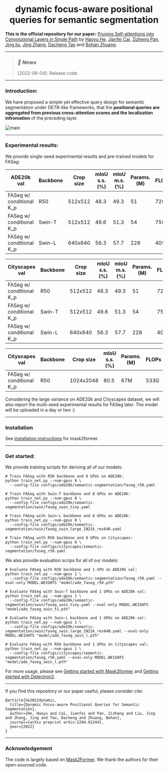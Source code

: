 <h1 align="center">dynamic focus-aware positional queries for semantic segmentation</h1>

**This is the official repository for our paper:** [Pruning Self-attentions into Convolutional Layers in Single Path](https://arxiv.org/abs/2111.11802) by [Haoyu He](https://charles-haoyuhe.github.io/), [Jianfei Cai](https://jianfei-cai.github.io/), [Zizheng Pan](https://zizhengpan.github.io/), [Jing liu](https://sites.google.com/view/jing-liu/%E9%A6%96%E9%A1%B5), [Jing Zhang](https://scholar.google.com/citations?user=9jH5v74AAAAJ&hl=en), [Dacheng Tao](https://www.sydney.edu.au/engineering/about/our-people/academic-staff/dacheng-tao.html) and [Bohan Zhuang](https://bohanzhuang.github.io/). 

***

><h3><strong><i>🚀 News</i></strong></h3>
>
>[2022-06-04]: Release code.

***

### Introduction:

We have proposed a simple yet effective query design for semantic segmentation under DETR-like frameworks, that the **positional queries are aggregated from previous cross-attention scores and the localization infromation** of the preceding layer.

![main](/Users/haoyu/PycharmProjects/FASeg/pics/main.jpg)

------

### Experimental results:

We provide single-seed experimental results and pre-trained models for FASeg:

| ADE20k val               | Backbone | Crop size | mIoU s.s. (%) | mIoU m.s. (%) | Params. (M) | FLOPs | Model |
| ------------------------ | -------- | --------- | ------------- | ------------- | ----------- | ----- | ----- |
| FASeg w/ conditional K_p | R50      | 512x512   | 48.3          | 49.3          | 51          | 72G   |       |
| FASeg w/ conditional K_p | Swin-T   | 512x512   | 49.6          | 51.3          | 54          | 75G   |       |
| FASeg w/ conditional K_p | Swin-L   | 640x640   | 56.3          | 57.7          | 228         | 405G  |       |

| Cityscapes val           | Backbone | Crop size | mIoU s.s. (%) | mIoU m.s. (%) | Params. (M) | FLOPs | Model |
| ------------------------ | -------- | --------- | ------------- | ------------- | ----------- | ----- | ----- |
| FASeg w/ conditional K_p | R50      | 512x512   | 48.3          | 49.3          | 51          | 72G   |       |
| FASeg w/ conditional K_p | Swin-T   | 512x512   | 49.6          | 51.3          | 54          | 75G   |       |
| FASeg w/ conditional K_p | Swin-L   | 640x640   | 56.3          | 57.7          | 228         | 405G  |       |

| Cityscapes val           | Backbone | Crop size | mIoU s.s. (%) | Params. (M) | FLOPs | Model |
| ------------------------ | -------- | --------- | ------------- | ----------- | ----- | ----- |
| FASeg w/ conditional K_p | R50      | 1024x2048 | 80.5          | 67M         | 533G  |       |

Considering the large variance on ADE20k and Cityscapes dataset, we will also report the multi-seed experimental results for FASeg later. The model will be uploaded in a day or two :)

------

### Installation

See [installation instructions](https://github.com/facebookresearch/Mask2Former/blob/main/INSTALL.md) for mask2former.

------

### Get started:

We provide training scripts for deriving all of our models:

```
# Train FASeg with R50 backbone and 8 GPUs on ADE20k:
python train_net.py --num-gpus 8 \
  --config-file configs/ade20k/semantic-segmentation/faseg_r50.yaml
  
# Train FASeg with Swin-T backbone and 8 GPUs on ADE20k:  
python train_net.py --num-gpus 8 \
  --config-file configs/ade20k/semantic-segmentation/swin/faseg_swin_tiny.yaml
  
# Train FASeg with Swin-L backbone and 8 GPUs on ADE20k:  
python train_net.py --num-gpus 8 \
  --config-file configs/ade20k/semantic-segmentation/swin/faseg_swin_large_IN21k_res640.yaml
  
# Train FASeg with R50 backbone and 8 GPUs on Cityscapes:  
python train_net.py --num-gpus 8 \
  --config-file configs/cityscapes/semantic-segmentation/faseg_r50.yaml
```

We also provide evaluation scrips for all of our models:

```
# Evaluate FASeg with R50 backbone and 1 GPU on ADE20k val:
python train_net.py --num-gpus 1 \
  --config-file configs/ade20k/semantic-segmentation/faseg_r50.yaml --eval-only MODEL.WEIGHTS "model/ade_faseg_r50.pth"
  
# Evaluate FASeg with Swin-T backbone and 1 GPUs on ADE20k val:  
python train_net.py --num-gpus 1 \
  --config-file configs/ade20k/semantic-segmentation/swin/faseg_swin_tiny.yaml --eval-only MODEL.WEIGHTS "model/ade_faseg_swin_ti.pth"
  
# Evaluate FASeg with Swin-L backbone and 1 GPUs on ADE20k val:  
python train_net.py --num-gpus 1 \
  --config-file configs/ade20k/semantic-segmentation/swin/faseg_swin_large_IN21k_res640.yaml --eval-only MODEL.WEIGHTS "model/ade_faseg_swin_l.pth"
  
# Evaluate FASeg with R50 backbone and 1 GPUs on Cityscapes val:  
python train_net.py --num-gpus 1 \
  --config-file configs/cityscapes/semantic-segmentation/faseg_r50.yaml --eval-only MODEL.WEIGHTS "model/ade_faseg_swin_l.pth"
```

For more usage, please see [Getting started with Mask2former](https://github.com/facebookresearch/Mask2Former/blob/main/GETTING_STARTED.md) and [Getting started with Detectron2](https://github.com/facebookresearch/detectron2/blob/main/GETTING_STARTED.md).

------

If you find this repository or our paper useful, please consider cite:

```
@article{he2022dynamic,
  title={Dynamic Focus-aware Positional Queries for Semantic Segmentation},
  author={He, Haoyu and Cai, Jianfei and Pan, Zizheng and Liu, Jing and Zhang, Jing and Tao, Dacheng and Zhuang, Bohan},
  journal={arXiv preprint arXiv:2204.01244},
  year={2022}
}
```

------

### Acknowledgement

The code is largely based on [Mask2Former](https://github.com/facebookresearch/Mask2Former). We thank the authors for their open-sourced code.
